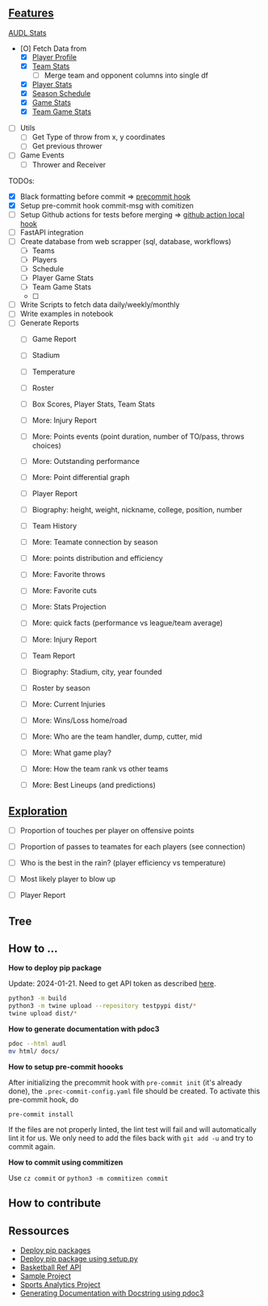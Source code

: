 ## [Features](#features)


[AUDL Stats](https://theaudl.com/league/stats)

- [O] Fetch Data from
	- [X] [Player Profile](https://theaudl.com/league/players/mmcdonnel)
	- [X] [Team Stats](https://theaudl.com/stats/team)
	    - [ ] Merge team and opponent columns into single df
	- [X] [Player Stats](https://theaudl.com/stats/player-stats)
	- [X] [Season Schedule](https://theaudl.com/league/game-search)
	- [X] [Game Stats](https://theaudl.com/stats/team-game-stats)
	- [X] [Team Game Stats](https://theaudl.com/stats/team-game-stats)
- [ ] Utils
    - [ ] Get Type of throw from x, y coordinates
    - [ ] Get previous thrower
- [ ] Game Events
    - [ ] Thrower and Receiver

TODOs:
 - [X] Black formatting before commit => [precommit hook](https://medium.com/@0xmatriksh/how-to-setup-git-hooks-pre-commit-commit-msg-in-my-project-11aaec139536)
 - [X] Setup pre-commit hook commit-msg with comitizen
 - [ ] Setup Github actions for tests before merging => [github action local hook](https://www.youtube.com/watch?v=itI2q7dca5Y)
 - [ ] FastAPI integration
 - [ ] Create database from web scrapper (sql, database, workflows)
     - [ ] Teams
     - [ ] Players
     - [ ] Schedule
     - [ ] Player Game Stats
     - [ ] Team Game Stats
     - [ ]
 - [ ] Write Scripts to fetch data daily/weekly/monthly
 - [ ] Write examples in notebook
 - [ ] Generate Reports
     - [ ] Game Report
	 - [ ] Stadium
	 - [ ] Temperature
	 - [ ] Roster
	 - [ ] Box Scores, Player Stats, Team Stats
	 - [ ] More: Injury Report
	 - [ ] More: Points events (point duration, number of TO/pass, throws
		choices)
	 - [ ] More: Outstanding performance
	 - [ ] More: Point differential graph
     - [ ] Player Report
	 - [ ] Biography: height, weight, nickname, college, position, number
	 - [ ] Team History
	 - [ ] More: Teamate connection by season
	 - [ ] More: points distribution and efficiency
	 - [ ] More: Favorite throws
	 - [ ] More: Favorite cuts
	 - [ ] More: Stats Projection
	 - [ ] More: quick facts (performance vs league/team average)
	 - [ ] More: Injury Report
     - [ ] Team Report
	 - [ ] Biography: Stadium, city, year founded
	 - [ ] Roster by season
	 - [ ] More: Current Injuries
	 - [ ] More: Wins/Loss home/road
	 - [ ] More: Who are the team handler, dump, cutter, mid
	 - [ ] More: What game play?
	 - [ ] More: How the team rank vs other teams
	 - [ ] More: Best Lineups (and predictions)



## [Exploration](#exploration)

- [ ] Proportion of touches per player on offensive points
- [ ] Proportion of passes to teamates for each players (see connection)
- [ ] Who is the best in the rain? (player efficiency vs temperature)
- [ ] Most likely player to blow up
- [ ] Player Report


## Tree


## How to ...


**How to deploy pip package**

Update: 2024-01-21. Need to get API token as described [here](https://pypi.org/manage/account/token/).


```bash
python3 -m build
python3 -m twine upload --repository testpypi dist/*
twine upload dist/*
```

**How to generate documentation with pdoc3**

```bash
pdoc --html audl
mv html/ docs/
```

**How to setup pre-commit hoooks**

After initializing the precommit hook with `pre-commit init` (it's already done),
the `.prec-commit-config.yaml` file should be created. To activate this
pre-commit hook, do

```{bash}
pre-commit install
```

If the files are not properly linted, the lint test will fail and will automatically
lint it for us. We only need to add the files back with `git add -u` and try
to commit again.


**How to commit using commitizen**

Use `cz commit` or `python3 -m commitizen commit`

## How to contribute


## Ressources

- [Deploy pip packages](https://packaging.python.org/en/latest/tutorials/packaging-projects/)
- [Deploy pip package using setup.py](https://towardsdatascience.com/how-to-upload-your-python-package-to-pypi-de1b363a1b3)
- [Basketball Ref API](https://github.com/vishaalagartha/basketball_reference_scraper)
- [Sample Project](https://github.com/pypa/sampleproject)
- [Sports Analytics Project](https://github.com/wyattowalsh/sports-analytics)
- [Generating Documentation with Docstring using pdoc3](https://pdoc3.github.io/pdoc/)
